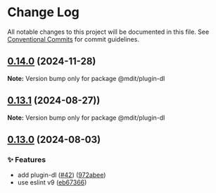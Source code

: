 # Change Log

All notable changes to this project will be documented in this file. See [Conventional Commits](https://conventionalcommits.org) for commit guidelines.

## [0.14.0](https://github.com/mdit-plugins/mdit-plugins/compare/v0.13.3...v0.14.0) (2024-11-28)

**Note:** Version bump only for package @mdit/plugin-dl

## [0.13.1](https://github.com/mdit-plugins/mdit-plugins/compare/v0.13.0...v0.13.1) (2024-08-27))

**Note:** Version bump only for package @mdit/plugin-dl

## [0.13.0](https://github.com/mdit-plugins/mdit-plugins/compare/v0.12.0...v0.13.0) (2024-08-03)

### ✨ Features

- add plugin-dl ([#42](https://github.com/mdit-plugins/mdit-plugins/issues/42)) ([972abee](https://github.com/mdit-plugins/mdit-plugins/commit/972abee39d65f74da97c27420d5ab798901d89ee))
- use eslint v9 ([eb67366](https://github.com/mdit-plugins/mdit-plugins/commit/eb6736684f55eff2fb6e5ae7df3b564007c1de9f))

